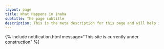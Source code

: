 ```yaml
---
layout: page
title: What Happens in Inaba
subtitle: The page subtitle
description: This is the meta description for this page and will help it appear in search engines
---
```

{% include notification.html 
message="This site is currently under construction"  %}
